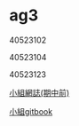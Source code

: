 # ag3
40523102

40523104

40523123

[小組網誌(期中前)](https://s40523123.github.io/cd2018/)

[小組gitbook](https://cda2018.gitbook.io/group3/)
